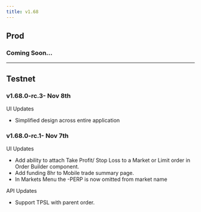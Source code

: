 ```yaml
---
title: v1.68
---
```


## Prod

### Coming Soon...

***

## Testnet

### v1.68.0-rc.3- Nov 8th

UI Updates

* Simplified design across entire application

### v1.68.0-rc.1- Nov 7th

UI Updates

* Add ability to attach Take Profit/ Stop Loss to a Market or Limit order in Order Builder component.
* Add funding 8hr to Mobile trade summary page.
* In Markets Menu the -PERP is now omitted from market name

API Updates

* Support TPSL with parent order.
